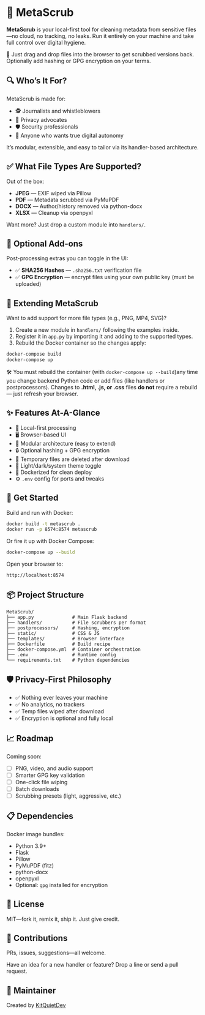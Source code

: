 # 🧼 MetaScrub

**MetaScrub** is your local-first tool for cleaning metadata from sensitive files—no cloud, no tracking, no leaks. Run it entirely on your machine and take full control over digital hygiene.

📁 Just drag and drop files into the browser to get scrubbed versions back. Optionally add hashing or GPG encryption on your terms.
## 🔍 Who’s It For?

MetaScrub is made for:

- 🕵️ Journalists and whistleblowers  
- 🔐 Privacy advocates  
- 🛡️ Security professionals  
- 👤 Anyone who wants true digital autonomy

It’s modular, extensible, and easy to tailor via its handler-based architecture.
## ✅ What File Types Are Supported?

Out of the box:

- **JPEG** — EXIF wiped via Pillow  
- **PDF** — Metadata scrubbed via PyMuPDF  
- **DOCX** — Author/history removed via python-docx  
- **XLSX** — Cleanup via openpyxl

Want more? Just drop a custom module into `handlers/`.
## 🔐 Optional Add-ons

Post-processing extras you can toggle in the UI:

- ✅ **SHA256 Hashes** — `.sha256.txt` verification file  
- ✅ **GPG Encryption** — encrypt files using your own public key (must be uploaded)
## 🧩 Extending MetaScrub

Want to add support for more file types (e.g., PNG, MP4, SVG)?

1. Create a new module in `handlers/` following the examples inside.
2. Register it in `app.py` by importing it and adding to the supported types.
3. Rebuild the Docker container so the changes apply:

```bash
docker-compose build
docker-compose up
```
🛠️ You must rebuild the container (with ```docker-compose up --build```)any time you change backend Python code or add files (like handlers or postprocessors).
Changes to **.html, .js, or .css** files **do not** require a rebuild — just refresh your browser.
## ✨ Features At-A-Glance

- 🧼 Local-first processing  
- 🖥️ Browser-based UI  
- 🔌 Modular architecture (easy to extend)  
- 🔒 Optional hashing + GPG encryption  
- 🧹 Temporary files are deleted after download  
- 🎨 Light/dark/system theme toggle  
- 🐳 Dockerized for clean deploy  
- ⚙️ `.env` config for ports and tweaks
## 🚀 Get Started

Build and run with Docker:

```bash
docker build -t metascrub .
docker run -p 8574:8574 metascrub
```

Or fire it up with Docker Compose:

```bash
docker-compose up --build
```

Open your browser to:

```
http://localhost:8574
```
## 📦 Project Structure

```
MetaScrub/
├── app.py              # Main Flask backend
├── handlers/           # File scrubbers per format
├── postprocessors/     # Hashing, encryption
├── static/             # CSS & JS
├── templates/          # Browser interface
├── Dockerfile          # Build recipe
├── docker-compose.yml  # Container orchestration
├── .env                # Runtime config
└── requirements.txt    # Python dependencies
```
## 🛡️ Privacy-First Philosophy

- ✅ Nothing ever leaves your machine  
- ✅ No analytics, no trackers  
- ✅ Temp files wiped after download  
- ✅ Encryption is optional and fully local
## 📈 Roadmap

Coming soon:

- [ ] PNG, video, and audio support  
- [ ] Smarter GPG key validation  
- [ ] One-click file wiping  
- [ ] Batch downloads  
- [ ] Scrubbing presets (light, aggressive, etc.)
## 📋 Dependencies

Docker image bundles:

- Python 3.9+  
- Flask  
- Pillow  
- PyMuPDF (fitz)  
- python-docx  
- openpyxl  
- Optional: `gpg` installed for encryption
## 📝 License

MIT—fork it, remix it, ship it. Just give credit.
## 🤝 Contributions

PRs, issues, suggestions—all welcome.

Have an idea for a new handler or feature? Drop a line or send a pull request.
## 💬 Maintainer

Created by [KitQuietDev](https://github.com/KitQuietDev)
